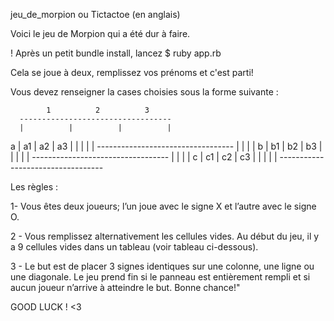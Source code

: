 jeu_de_morpion ou Tictactoe (en anglais)

Voici le jeu de Morpion qui a été dur à faire.

! Après un petit bundle install, lancez $ ruby app.rb

Cela se joue à deux, remplissez vos prénoms et c'est parti!

Vous devez renseigner la cases choisies sous la forme suivante :

            1          2          3
      ----------------------------------
      |          |          |          |
  a   |    a1    |    a2    |    a3    |
      |          |          |          |
      ----------------------------------
      |          |          |          |
  b   |    b1    |    b2    |    b3    |
      |          |          |          |
      ----------------------------------
      |          |          |          |
  c   |    c1    |    c2    |    c3    |
      |          |          |          |
      ----------------------------------


Les règles : 

1- Vous êtes deux joueurs; l’un joue avec le signe X et l’autre avec le signe O. 

2 - Vous remplissez alternativement les cellules vides.
Au début du jeu, il y a 9 cellules vides dans un tableau (voir tableau ci-dessous).

3 - Le but est de placer 3 signes identiques sur une colonne, une ligne ou une diagonale.
Le jeu prend fin si le panneau est entièrement rempli et si aucun joueur n’arrive à atteindre le but. Bonne chance!"

GOOD LUCK ! <3